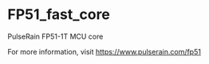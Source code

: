 # FP51_fast_core
PulseRain FP51-1T MCU core

For more information, visit https://www.pulserain.com/fp51

